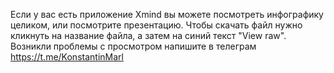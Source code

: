 Если у вас есть приложение Xmind вы можете посмотреть инфографику целиком, или посмотрите презентацию.
Чтобы скачать файл нужно кликнуть на название файла, а затем на синий текст "View raw".
Возникли проблемы с просмотром напишите в телеграм https://t.me/KonstantinMarl
